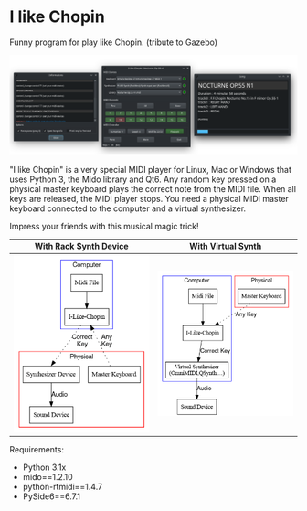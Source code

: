 # I like Chopin
Funny program for play like Chopin.
(tribute to Gazebo)

<p align="center">
    <img src="media/20240717_192901.png"  width="600">
</p>

"I like Chopin" is a very special MIDI player for Linux, Mac or Windows that uses Python 3, the Mido library and Qt6. Any random key pressed on a physical master keyboard plays the correct note from the MIDI file. When all keys are released, the MIDI player stops. You need a physical MIDI master keyboard connected to the computer and a virtual synthesizer.

Impress your friends with this musical magic trick!

With Rack Synth Device     |  With Virtual Synth
:-------------------------:|:-------------------------:
<img src="media/ILC2.png"  width="280"> |  <img src="media/ILC.png"  width="280">

Requirements:

* Python 3.1x
* mido==1.2.10
* python-rtmidi==1.4.7
* PySide6==6.7.1
